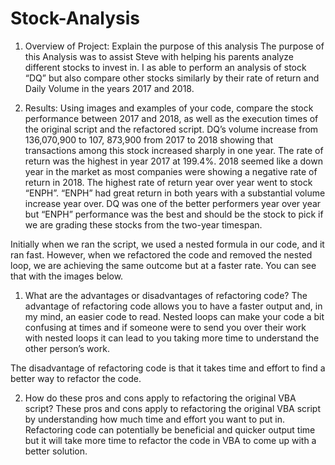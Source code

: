 # Stock-Analysis
1.	Overview of Project: Explain the purpose of this analysis
The purpose of this Analysis was to assist Steve with helping his parents analyze different stocks to invest in.
I as able to perform an analysis of stock “DQ” but also compare other stocks similarly by their rate of return and Daily Volume in the years 2017 and 2018.

2.	Results: Using images and examples of your code, compare the stock performance between 2017 and 2018, as well as the execution times of the original script and the refactored script.
DQ’s volume increase from 136,070,900 to 107, 873,900 from 2017 to 2018 showing that transactions among this stock increased sharply in one year.
The rate of return was the highest in year 2017 at 199.4%. 2018 seemed like a down year in the market as most companies were showing a negative rate of return in 2018.
The highest rate of return year over year went to stock “ENPH”. “ENPH” had great return in both years with a substantial volume increase year over.
DQ was one of the better performers year over year but “ENPH” performance was the best and should be the stock to pick if we are grading these stocks from the two-year timespan.


Initially when we ran the script, we used a nested formula in our code, and it ran fast. However, when we refactored the code and removed the nested loop, we are achieving the same outcome but at a faster rate. You can see that with the images below.


1.	What are the advantages or disadvantages of refactoring code?
The advantage of refactoring code allows you to have a faster output and, in my mind, an easier code to read.
Nested loops can make your code a bit confusing at times and if someone were to send you over their work with nested loops it can lead to you taking more time to understand the other person’s work.

The disadvantage of refactoring code is that it takes time and effort to find a better way to refactor the code.

2. How do these pros and cons apply to refactoring the original VBA script?
These pros and cons apply to refactoring the original VBA script by understanding how much time and effort you want to put in.
Refactoring code can potentially be beneficial and quicker output time but it will take more time to refactor the code in VBA to come up with a better solution.


